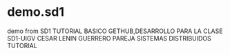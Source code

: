 # demo.sd1
demo from SD1
TUTORIAL BASICO GETHUB,DESARROLLO PARA LA CLASE SD1-UIGV
CESAR LENIN GUERRERO PAREJA 
SISTEMAS DISTRIBUIDOS
TUTORIAL
